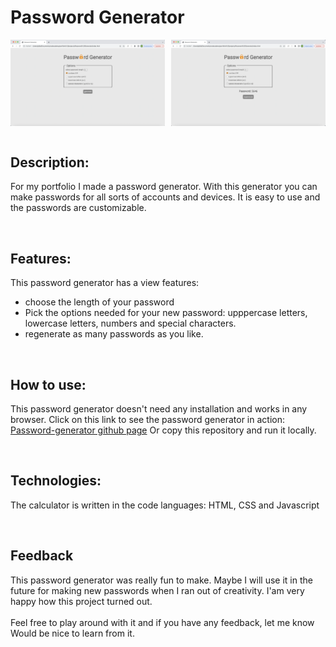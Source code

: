 # Password Generator

<div style="display:flex;">
<img src="./password-generator-1.png" alt="screenshot calculator" style="width: 49%; margin-right:2%;"/>
<img src="./password-generator-2.png" alt="screenshot calculator" style="width: 49%"/>
</div>

<br>

## Description:

For my portfolio I made a password generator. With this generator you can make passwords for all sorts of accounts and devices.
It is easy to use and the passwords are customizable.

<br>

## Features:

This password generator has a view features:

- choose the length of your password
- Pick the options needed for your new password: upppercase letters, lowercase letters, numbers and special characters.
- regenerate as many passwords as you like.

<br>

## How to use:

This password generator doesn't need any installation and works in any browser. Click on this link to see the password generator in action:
[Password-generator github page](https://jolijn0101.github.io/password-generator/)
Or copy this repository and run it locally.

<br>

## Technologies:

The calculator is written in the code languages:
HTML, CSS and Javascript

<br>

## Feedback

This password generator was really fun to make. Maybe I will use it in the future for making new passwords when I ran out of creativity. I'am very happy how this project turned out.
<br><br>
Feel free to play around with it and if you have any feedback, let me know
Would be nice to learn from it.
